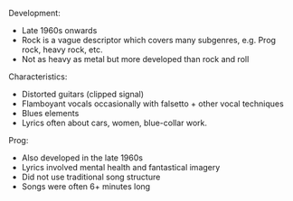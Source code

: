    Development:
-   Late 1960s onwards
-   Rock is a vague descriptor which covers many subgenres, e.g. Prog rock, heavy rock, etc.
-   Not as heavy as metal but more developed than rock and roll

Characteristics:

-   Distorted guitars (clipped signal)
-   Flamboyant vocals occasionally with falsetto + other vocal techniques
-   Blues elements
-   Lyrics often about cars, women, blue-collar work.

Prog:

-   Also developed in the late 1960s
-   Lyrics involved mental health and fantastical imagery
-   Did not use traditional song structure
-   Songs were often 6+ minutes long